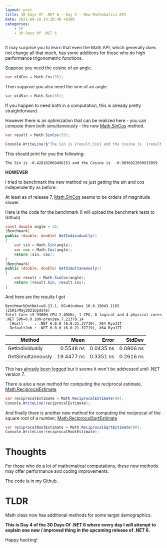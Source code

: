 ```yaml
---
layout: post
title: 30 Days Of .NET 6 - Day 5 - New Mathematics API
date: 2021-09-10 14:30:40 +0300
categories:
    - C#
    - 30 Days Of .NET 6
---
```

It may surprise you to learn that even the Math API, which generally does not change all that much, has some additions for those who do high performance trigonometric functions.

Suppose you need the cosine of an angle.

```csharp
var oldCos = Math.Cos(35);
```

Then suppose you also need the sine of an angle

```csharp
var oldSin = Math.Sin(35);
```

If you happen to need both in a computation, this is already pretty straightforward.

However there is an optimization that can be realized here - you can compute them both simultaneously - the new [Math.SinCos](https://docs.microsoft.com/en-us/dotnet/api/system.math.sincos?view=net-6.0) method.

```csharp
var result = Math.SinCos(35);

Console.WriteLine($"The Sin is {result.Sin} and the Cosine is  {result.Cos}");
```

This should print for you the following:

```plaintext
The Sin is -0.428182669496151 and the Cosine is  -0.9036922050915059
```

**HOWEVER**

I tried to benchmark the new method vs just getting the sin and cos independently as before.

At least as of release 7, [Math.SinCos](https://docs.microsoft.com/en-us/dotnet/api/system.math.sincos?view=net-6.0) seems to be orders of magnitude slower.

Here is the code for the benchmark (I will upload the benchmark tests to Github)

```csharp
const double angle = 35;
[Benchmark]
public (double, double) GetIndividually()
{
    var sin = Math.Sin(angle);
    var cos = Math.Cos(angle);
    return (sin, cos);
}
[Benchmark]
public (double, double) GetSimultaneously()
{
    var result = Math.SinCos(angle);
    return (result.Sin, result.Cos);
}
```

And here are the results I got

```plaintext
BenchmarkDotNet=v0.13.1, OS=Windows 10.0.19043.1165 (21H1/May2021Update)
Intel Core i5-9300H CPU 2.40GHz, 1 CPU, 8 logical and 4 physical cores
.NET SDK=6.0.100-preview.7.21379.14
  [Host]     : .NET 6.0.0 (6.0.21.37719), X64 RyuJIT
  DefaultJob : .NET 6.0.0 (6.0.21.37719), X64 RyuJIT
```

|            Method |       Mean |     Error |    StdDev |
|------------------ |-----------:|----------:|----------:|
|   GetIndividually |  0.5548 ns | 0.0435 ns | 0.0806 ns |
| GetSimultaneously | 19.4477 ns | 0.3351 ns | 0.2616 ns |

This has [already been logged](https://github.com/dotnet/runtime/issues/48776) but it seems it won't be addressed until .NET version 7.

There is also a new method for computing the reciprocal estimate, [Math.ReciprocalEstimate](https://docs.microsoft.com/en-us/dotnet/api/system.math.reciprocalestimate?view=net-6.0)

```csharp
var reciprocalEstimate = Math.ReciprocalEstimate(90);
Console.WriteLine(reciprocalEstimate);
```

And finally there is another new method for computing the reciprocal of the square root of a number, [Math.ReciprocalSqrtEstimate](https://docs.microsoft.com/en-us/dotnet/api/system.math.reciprocalsqrtestimate?view=net-6.0)

```csharp
var reciprocalRootEstimate = Math.ReciprocalSqrtEstimate(90);
Console.WriteLine(reciprocalRootEstimate);
```

# Thoughts

For those who do a lot of mathematical computations, these new methods may offer performance and coding improvements.

The code is in my [Github](https://github.com/conradakunga/BlogCode/tree/master/2021-09-10%20-%2030%20Days%20Of%20.NET%206%20-%20Day%205%20-%20Math%20API%20Additions).

# TLDR

Math class now has additional methods for some target demographics.

**This is Day 4 of the 30 Days Of .NET 6 where every day I will attempt to explain one new / improved thing in the upcoming release of .NET 6.**

Happy hacking!